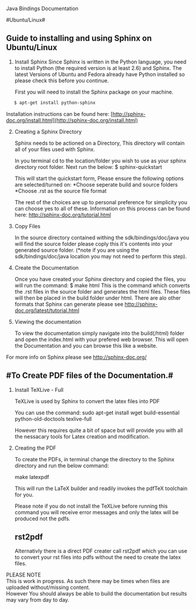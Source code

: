 Java Bindings Documentation

#Ubuntu/Linux#

Guide to installing and using Sphinx on Ubuntu/Linux
----------------------------------------------------

1. Install Sphinx
   Since Sphinx is written in the Python language, you need to install Python (the required version is at least 2.6) and        Sphinx. The latest Versions of Ubuntu and Fedora already have Python installed so please check this before you continue.

   First you will need to install the Sphinx package on your machine.
   
```bash   
   $ apt-get install python-sphinx
```   
   Installation instructions can be found here: [http://sphinx-doc.org/install.html](http://sphinx-doc.org/install.html)

2. Creating a Sphinx Directory 

   Sphinx needs to be actioned on a Directory, This directory will contain all of your files used with Sphinx.
   
   In you terminal cd to the location/folder you wish to use as your sphinx directory root folder. Next run the below:
   $ sphinx-quickstart 
   
   This will start the quickstart form, Please ensure the following options are selected/turned on:
   *Choose seperate build and source folders
   *Choose .rst as the source file format
   
   The rest of the choices are up to personal preference for simplicity you can choose yes to all of these.
   Information on this process can be found here: http://sphinx-doc.org/tutorial.html

3. Copy Files

   In the source directory contained withing the sdk/bindings/doc/java you will find the source folder please coply this        it's contents into your generated source folder. (*note if you are using the sdk/bindings/doc/java location you may not      need to perform this step).

4. Create the Documentation

   Once you have created your Sphinx directory and copied the files, you will run the command: 
   $ make html
   This is the command which converts the .rst files in the source folder and generates the html files.
   These files will then be placed in the build folder under html. 
   There are alo other formats that Sphinx can generate please see http://sphinx-doc.org/latest/tutorial.html

5. Viewing the documentation

   To view the documentation simply navigate into the build(/html) folder and open the index.html with your prefered web        browser. This will open the Documentation and you can browse this like a website.

For more info on Sphinx please see http://sphinx-doc.org/

#To Create PDF files of the Documentation.#
-------------------------------------------

1. Install TeXLive - Full

   TeXLive is used by Sphinx to convert the latex files into PDF

   You can use the command:
   sudo apt-get install wget build-essential python-old-doctools texlive-full
   
   However this requires quite a bit of space but will provide you with all the nessacary tools
   for Latex creation and modification.
   
2. Creating the PDF

   To create the PDFs, in terminal change the directory to the Sphinx directory and
   run the below command: 

   make latexpdf

   This will run the LaTeX builder and readily invokes the pdfTeX toolchain for you. 

   Please note if you do not install the TeXLive before running this 
   command you will receive error messages and only the latex will be produced not the pdfs.
   
   rst2pdf
   -------
   Alternativly there is a direct PDF creater call rst2pdf which you can use to convert
   your rst files into pdfs without the need to create the latex files.

PLEASE NOTE   
This is work in progress. As such there may be times when files are uploaded without/missing content.  
However You should always be able to build the documentation but results may vary from day to day.

